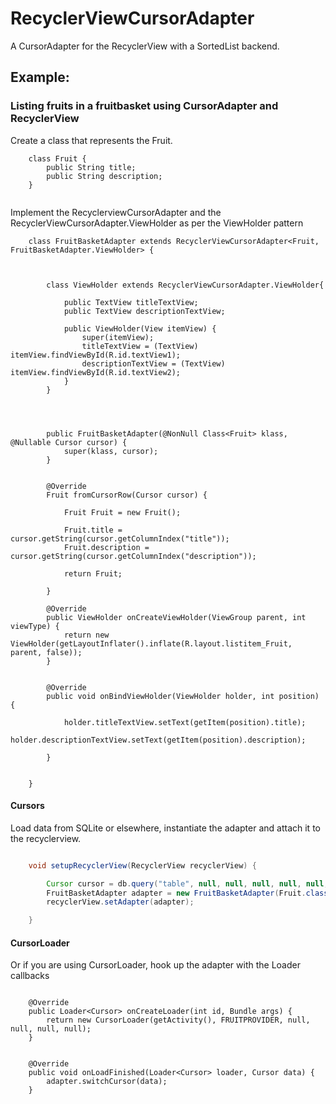 # RecyclerViewCursorAdapter


A CursorAdapter for the RecyclerView with a SortedList backend.



## Example:

### Listing fruits in a fruitbasket using CursorAdapter and RecyclerView


Create a class that represents the Fruit.


```
    class Fruit {
        public String title;
        public String description;
    }
    
```





Implement the RecyclerviewCursorAdapter and the RecyclerViewCursorAdapter.ViewHolder as per the ViewHolder pattern


```
    class FruitBasketAdapter extends RecyclerViewCursorAdapter<Fruit, FruitBasketAdapter.ViewHolder> {



        class ViewHolder extends RecyclerViewCursorAdapter.ViewHolder{
        
            public TextView titleTextView;
            public TextView descriptionTextView;
            
            public ViewHolder(View itemView) {
                super(itemView);
                titleTextView = (TextView) itemView.findViewById(R.id.textView1);
                descriptionTextView = (TextView) itemView.findViewById(R.id.textView2);
            }
        }




        public FruitBasketAdapter(@NonNull Class<Fruit> klass, @Nullable Cursor cursor) {
            super(klass, cursor);
        }


        @Override
        Fruit fromCursorRow(Cursor cursor) {

            Fruit Fruit = new Fruit();

            Fruit.title = cursor.getString(cursor.getColumnIndex("title"));
            Fruit.description = cursor.getString(cursor.getColumnIndex("description"));

            return Fruit;

        }

        @Override
        public ViewHolder onCreateViewHolder(ViewGroup parent, int viewType) {
            return new ViewHolder(getLayoutInflater().inflate(R.layout.listitem_Fruit, parent, false));
        }


        @Override
        public void onBindViewHolder(ViewHolder holder, int position) {
        
            holder.titleTextView.setText(getItem(position).title);
            holder.descriptionTextView.setText(getItem(position).description);
            
        }


    }

``` 


#### Cursors

Load data from SQLite or elsewhere, instantiate the adapter and attach it to the recyclerview.


```java

    void setupRecyclerView(RecyclerView recyclerView) {

        Cursor cursor = db.query("table", null, null, null, null, null, null);
        FruitBasketAdapter adapter = new FruitBasketAdapter(Fruit.class, cursor);
        recyclerView.setAdapter(adapter);

    }

```


#### CursorLoader

Or if you are using CursorLoader, hook up the adapter with the Loader callbacks


```

    @Override
    public Loader<Cursor> onCreateLoader(int id, Bundle args) {
        return new CursorLoader(getActivity(), FRUITPROVIDER, null, null, null, null);
    }
    

    @Override
    public void onLoadFinished(Loader<Cursor> loader, Cursor data) {
        adapter.switchCursor(data);
    }
    
```

